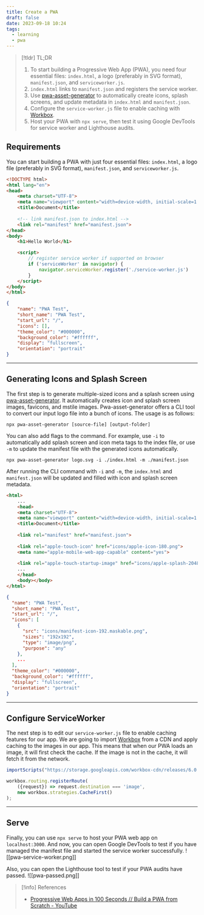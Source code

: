 ```yaml
---
title: Create a PWA
draft: false
date: 2023-09-18 10:24
tags:
  - learning
  - pwa
---
```


> [!tldr] TL;DR
> 1. To start building a Progressive Web App (PWA), you need four essential files: `index.html`, a logo (preferably in SVG format), `manifest.json`, and `serviceworker.js`.
> 2. `index.html` links to `manifest.json` and registers the service worker.
> 3. Use [pwa-asset-generator](https://github.com/elegantapp/pwa-asset-generator) to automatically create icons, splash screens, and update metadata in `index.html` and `manifest.json`.
> 4. Configure the `service-worker.js` file to enable caching with [Workbox](https://github.com/GoogleChrome/workbox).
> 5. Host your PWA with `npx serve`, then test it using Google DevTools for service worker and Lighthouse audits.

## Requirements
You can start building a PWA with just four essential files: `index.html`, a logo file (preferably in SVG format), `manifest.json`, and `serviceworker.js`.

```html title="index.html" {8-9, 14-19}
<!DOCTYPE html>
<html lang="en">
<head>
    <meta charset="UTF-8">
    <meta name="viewport" content="width=device-width, initial-scale=1.0">
    <title>Document</title>
    
	<!-- link manifest.json to index.html -->
    <link rel="manifest" href="manifest.json"> 
</head>
<body>
	<h1>Hello World</h1>

    <script>
	    // register service worker if supported on browser
        if ('serviceWorker' in navigator) {
            navigator.serviceWorker.register('./service-worker.js')
        }
    </script>
</body>
</html>
```

```json title="manifest.json"
{
    "name": "PWA Test",
    "short_name": "PWA Test",
    "start_url": "/",
    "icons": [],
    "theme_color": "#000000",
    "background_color": "#ffffff",
    "display": "fullscreen",
    "orientation": "portrait"
}
```

---
## Generating Icons and Splash Screen
The first step is to generate multiple-sized icons and a splash screen using [pwa-asset-generator](https://github.com/elegantapp/pwa-asset-generator). It automatically creates icon and splash screen images, favicons, and mstile images. Pwa-asset-generator offers a CLI tool to convert our input logo file into a bunch of icons. The usage is as follows:
```
npx pwa-asset-generator [source-file] [output-folder]
```

You can also add flags to the command. For example, use `-i` to automatically add splash screen and icon meta tags to the index file, or use `-m` to update the manifest file with the generated icons automatically.
```
npx pwa-asset-generator logo.svg -i ./index.html -m ./manifest.json
```

After running the CLI command with `-i` and `-m`, the `index.html` and `manifest.json` will be updated and filled with icon and splash screen metadata.

```html title="Updated index.html" {10,11,13}
<html>
	...
	<head>
    <meta charset="UTF-8">
    <meta name="viewport" content="width=device-width, initial-scale=1.0">
	<title>Document</title>
	
    <link rel="manifest" href="manifest.json"> 
    
    <link rel="apple-touch-icon" href="icons/apple-icon-180.png">
    <meta name="apple-mobile-web-app-capable" content="yes">
    
    <link rel="apple-touch-startup-image" href="icons/apple-splash-2048-2732.jpg" media="(device-width: 1024px) and (device-height: 1366px) and (-webkit-device-pixel-ratio: 2) and (orientation: portrait)">
    ...
    </head>
	<body></body>
</html>
```

```json title="Updated manifest.json"
{
  "name": "PWA Test",
  "short_name": "PWA Test",
  "start_url": "/",
  "icons": [
    {
      "src": "icons/manifest-icon-192.maskable.png",
      "sizes": "192x192",
      "type": "image/png",
      "purpose": "any"
    },
    ...
  ],
  "theme_color": "#000000",
  "background_color": "#ffffff",
  "display": "fullscreen",
  "orientation": "portrait"
}
```
---
## Configure ServiceWorker
The next step is to edit our `service-worker.js` file to enable caching features for our app. We are going to import [Workbox](https://github.com/GoogleChrome/workbox) from a CDN and apply caching to the images in our app. This means that when our PWA loads an image, it will first check the cache. If the image is not in the cache, it will fetch it from the network.
```js title="service-worker.js"
importScripts("https://storage.googleapis.com/workbox-cdn/releases/6.0.2/workbox-sw.js");

workbox.routing.registerRoute(
    ({request}) => request.destination === 'image',
    new workbox.strategies.CacheFirst()
);
```
---
## Serve
Finally, you can use `npx serve` to host your PWA web app on `localhost:3000`. And now, you can open Google DevTools to test if you have managed the manifest file and started the service worker successfully. 
![[pwa-service-worker.png]]

Also, you can open the Lighthouse tool to test if your PWA audits have passed.
![[pwa-passed.png]]

> [!info] References
> - [Progressive Web Apps in 100 Seconds // Build a PWA from Scratch - YouTube](https://www.youtube.com/watch?v=sFsRylCQblw)